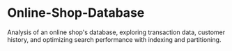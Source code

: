 # Online-Shop-Database
Analysis of an online shop's database, exploring transaction data, customer history, and optimizing search performance with indexing and partitioning.
